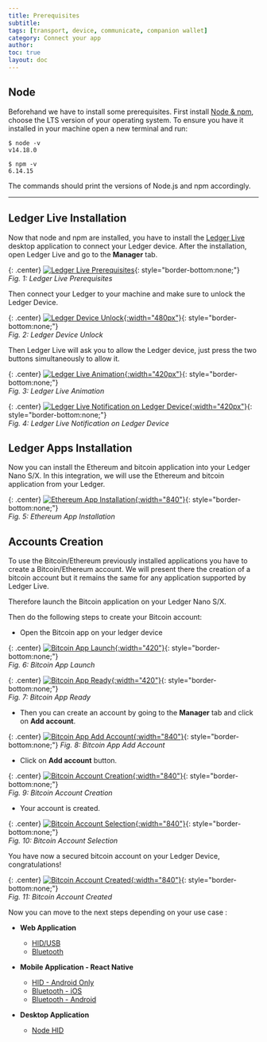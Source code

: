 ```yaml
---
title: Prerequisites
subtitle:
tags: [transport, device, communicate, companion wallet]
category: Connect your app
author:
toc: true
layout: doc
---
```


## Node

Beforehand we have to install some prerequisites. First install <a href="https://nodejs.org/en/download/">Node & npm</a>, choose the LTS version of your operating system. To ensure you have it installed in your machine open a new terminal and run:

```
$ node -v
v14.18.0

$ npm -v
6.14.15
```

The commands should print the versions of Node.js and npm accordingly.


---------------------------------
## Ledger Live Installation

Now that node and npm are installed, you have to install the [Ledger Live](https://www.ledger.com/ledger-live/download) desktop application to connect your Ledger device.
After the installation, open Ledger Live and go to the **Manager** tab.

{: .center}
[![Ledger Live Prerequisites](../images/ledgerlivetabs.png)](../images/ledgerlivetabs.png){: style="border-bottom:none;"}      
*Fig. 1: Ledger Live Prerequisites*

Then connect your Ledger to your machine and make sure to unlock the Ledger Device.

{: .center}
[![Ledger Device Unlock](../images/ledgerCodePin.jpg){:width="480px"}](../images/ledgerCodePin.jpg){: style="border-bottom:none;"}        
*Fig. 2: Ledger Device Unlock*

Then Ledger Live will ask you to allow the Ledger device, just press the two buttons simultaneously to allow it.


{: .center}
[![Ledger Live Animation](../images/ledgerConnect.png){:width="420px"}](../images/ledgerConnect.png){: style="border-bottom:none;"}   
*Fig. 3: Ledger Live Animation*


{: .center}
[![Ledger Live Notification on Ledger Device](../images/ledgerAllow.jpg){:width="420px"}](../images/ledgerAllow.jpg){: style="border-bottom:none;"}   
*Fig. 4: Ledger Live Notification on Ledger Device*



## Ledger Apps Installation

Now you can install the Ethereum and bitcoin application into your Ledger Nano S/X.
In this integration, we will use the Ethereum and bitcoin application from your Ledger.


{: .center}
[![Ethereum App Installation](../images/ethereumInstallation.png){:width="840"}](../images/ethereumInstallation.png){: style="border-bottom:none;"}     
*Fig. 5: Ethereum App Installation*


## Accounts Creation

To use the Bitcoin/Ethereum previously installed applications you have to create a Bitcoin/Ethereum account.
We will present there the creation of a bitcoin account but it remains the same for any application supported by Ledger Live.

Therefore launch the Bitcoin application on your Ledger Nano S/X.

Then do the following steps to create your Bitcoin account:


- Open the Bitcoin app on your ledger device

{: .center}
[![Bitcoin App Launch](../images/ledgerBtc.jpg){:width="420"}](../images/ledgerBtc.jpg){: style="border-bottom:none;"}     
*Fig. 6: Bitcoin App Launch*


{: .center}
[![Bitcoin App Ready](../images/ledgerReady.jpg){:width="420"}](../images/ledgerReady.jpg){: style="border-bottom:none;"}    
*Fig. 7: Bitcoin App Ready*

- Then you can create an account by going to the **Manager** tab and click on **Add account**.

{: .center}
[![Bitcoin App Add Account](../images/bitcoinInstalled.png){:width="840"}](../images/bitcoinInstalled.png){: style="border-bottom:none;"} 
*Fig. 8: Bitcoin App Add Account*


- Click on **Add account** button.

{: .center}
[![Bitcoin Account Creation](../images/step1account.png){:width="840"}](../images/step1account.png){: style="border-bottom:none;"}   
*Fig. 9: Bitcoin Account Creation*


- Your account is created.

{: .center}
[![Bitcoin Account Selection](../images/step2account.png){:width="840"}](../images/step2account.png){: style="border-bottom:none;"}   
*Fig. 10: Bitcoin Account Selection*


You have now a secured bitcoin account on your Ledger Device, congratulations!

{: .center}
[![Bitcoin Account Created](../images/step3account.png){:width="840"}](../images/step3account.png){: style="border-bottom:none;"}   
*Fig. 11: Bitcoin Account Created*


Now you can move to the next steps depending on your use case :

 - **Web Application**
    - [HID/USB](../web-hid-usb)
    - [Bluetooth](../web-bluetooth)
 
 - **Mobile Application - React Native**
    - [HID - Android Only](../react-native-android-hid)
    - [Bluetooth - iOS](../react-native-bluetooth-android)
    - [Bluetooth - Android](../react-native-bluetooth-ios)

 - **Desktop Application**
    - [Node HID](../node-electron-hid)
 